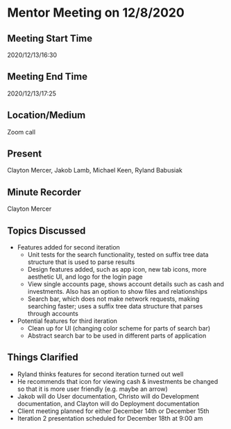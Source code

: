 # Mentor Meeting on 12/8/2020

## Meeting Start Time

2020/12/13/16:30

## Meeting End Time

2020/12/13/17:25

## Location/Medium

Zoom call

## Present

Clayton Mercer, Jakob Lamb, Michael Keen, Ryland Babusiak

## Minute Recorder

Clayton Mercer

## Topics Discussed
- Features added for second iteration
    - Unit tests for the search functionality, tested on suffix tree data structure that is used to parse results
    - Design features added, such as app icon, new tab icons, more aesthetic UI, and logo for the login page
    - View single accounts page, shows account details such as cash and investments. Also has an option to show files and relationships
    - Search bar, which does not make network requests, making searching faster; uses a suffix tree data structure that parses through accounts
- Potential features for third iteration
    - Clean up for UI (changing color scheme for parts of search bar)
    - Abstract search bar to be used in different parts of application


## Things Clarified
- Ryland thinks features for second iteration turned out well
- He recommends that icon for viewing cash & investments be changed so that it is more user friendly (e.g. maybe an arrow)
- Jakob will do User documentation, Christo will do Development documentation, and Clayton will do Deployment documentation
- Client meeting planned for either December 14th or December 15th
- Iteration 2 presentation scheduled for December 18th at 9:00 am
